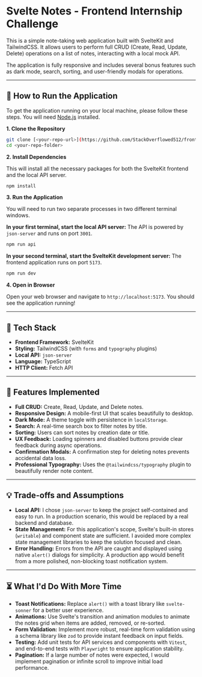 # Svelte Notes - Frontend Internship Challenge

This is a simple note-taking web application built with SvelteKit and TailwindCSS. It allows users to perform full CRUD (Create, Read, Update, Delete) operations on a list of notes, interacting with a local mock API.

The application is fully responsive and includes several bonus features such as dark mode, search, sorting, and user-friendly modals for operations.

---

## 🚀 How to Run the Application

To get the application running on your local machine, please follow these steps. You will need [Node.js](https://nodejs.org/) installed.

**1. Clone the Repository**

```bash
git clone [<your-repo-url>](https://github.com/StackOverflowed512/frontend_assign)
cd <your-repo-folder>
```

**2. Install Dependencies**

This will install all the necessary packages for both the SvelteKit frontend and the local API server.

```bash
npm install
```

**3. Run the Application**

You will need to run two separate processes in two different terminal windows.

**In your first terminal, start the local API server:**
The API is powered by `json-server` and runs on port `3001`.

```bash
npm run api
```

**In your second terminal, start the SvelteKit development server:**
The frontend application runs on port `5173`.

```bash
npm run dev
```

**4. Open in Browser**

Open your web browser and navigate to `http://localhost:5173`. You should see the application running!

---

## 🧰 Tech Stack

-   **Frontend Framework:** SvelteKit
-   **Styling:** TailwindCSS (with `forms` and `typography` plugins)
-   **Local API:** `json-server`
-   **Language:** TypeScript
-   **HTTP Client:** Fetch API

---

## 📄 Features Implemented

-   **Full CRUD:** Create, Read, Update, and Delete notes.
-   **Responsive Design:** A mobile-first UI that scales beautifully to desktop.
-   **Dark Mode:** A theme toggle with persistence in `localStorage`.
-   **Search:** A real-time search box to filter notes by title.
-   **Sorting:** Users can sort notes by creation date or title.
-   **UX Feedback:** Loading spinners and disabled buttons provide clear feedback during async operations.
-   **Confirmation Modals:** A confirmation step for deleting notes prevents accidental data loss.
-   **Professional Typography:** Uses the `@tailwindcss/typography` plugin to beautifully render note content.

---

## 💡 Trade-offs and Assumptions

-   **Local API:** I chose `json-server` to keep the project self-contained and easy to run. In a production scenario, this would be replaced by a real backend and database.
-   **State Management:** For this application's scope, Svelte's built-in stores (`writable`) and component state are sufficient. I avoided more complex state management libraries to keep the solution focused and clean.
-   **Error Handling:** Errors from the API are caught and displayed using native `alert()` dialogs for simplicity. A production app would benefit from a more polished, non-blocking toast notification system.

---

## ⏳ What I'd Do With More Time

-   **Toast Notifications:** Replace `alert()` with a toast library like `svelte-sonner` for a better user experience.
-   **Animations:** Use Svelte's transition and animation modules to animate the notes grid when items are added, removed, or re-sorted.
-   **Form Validation:** Implement more robust, real-time form validation using a schema library like `zod` to provide instant feedback on input fields.
-   **Testing:** Add unit tests for API services and components with `Vitest`, and end-to-end tests with `Playwright` to ensure application stability.
-   **Pagination:** If a large number of notes were expected, I would implement pagination or infinite scroll to improve initial load performance.
